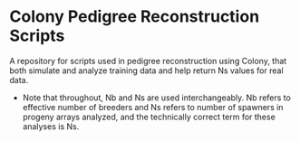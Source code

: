 # Colony Pedigree Reconstruction Scripts

A repository for scripts used in pedigree reconstruction using Colony, that both simulate and analyze training data and help return Ns values for real data.
 
  * Note that throughout, Nb and Ns are used interchangeably. Nb refers to effective number of breeders and Ns refers to number of spawners in progeny arrays analyzed, and the technically correct term for these analyses is Ns. 
